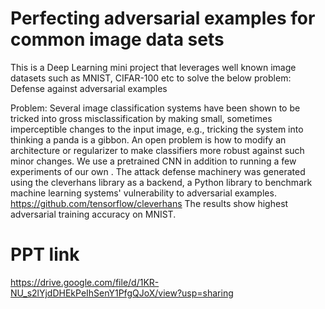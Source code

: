 # Perfecting adversarial examples for common image data sets

This is a Deep Learning mini project that leverages well known image datasets such as MNIST, CIFAR-100 etc  to solve the below problem:
Defense against adversarial examples

  Problem: Several image classification systems have been shown to be tricked into gross misclassification by making small, sometimes imperceptible changes to the input image, e.g., tricking the system into thinking a panda is a gibbon. An open problem is how to modify an architecture or regularizer to make classifiers more robust against such minor changes. We use a pretrained CNN in addition to running a few experiments of our own . The attack defense machinery was generated using the cleverhans library as a backend, a Python library to benchmark machine learning systems' vulnerability to adversarial examples. 
  https://github.com/tensorflow/cleverhans
  The results show highest adversarial training accuracy on MNIST.
  
 # PPT link
 https://drive.google.com/file/d/1KR-NU_s2lYjdDHEkPeIhSenY1PfgQJoX/view?usp=sharing
